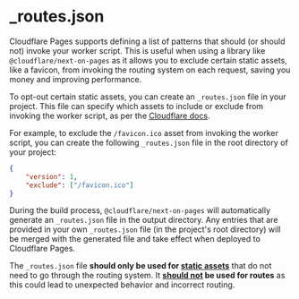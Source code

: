 # \_routes.json

Cloudflare Pages supports defining a list of patterns that should (or should not) invoke your worker script. This is useful when using a library like `@cloudflare/next-on-pages` as it allows you to exclude certain static assets, like a favicon, from invoking the routing system on each request, saving you money and improving performance.

To opt-out certain static assets, you can create an `_routes.json` file in your project. This file can specify which assets to include or exclude from invoking the worker script, as per the [Cloudflare docs](https://developers.cloudflare.com/pages/platform/functions/routing/#create-a-_routesjson-file).

For example, to exclude the `/favicon.ico` asset from invoking the worker script, you can create the following `_routes.json` file in the root directory of your project:

```json
{
	"version": 1,
	"exclude": ["/favicon.ico"]
}
```

During the build process, `@cloudflare/next-on-pages` will automatically generate an `_routes.json` file in the output directory. Any entries that are provided in your own `_routes.json` file (in the project's root directory) will be merged with the generated file and take effect when deployed to Cloudflare Pages.

The `_routes.json` file **should only be used for <u>static assets</u>** that do not need to go through the routing system. It **<u>should not</u> be used for routes** as this could lead to unexpected behavior and incorrect routing.
